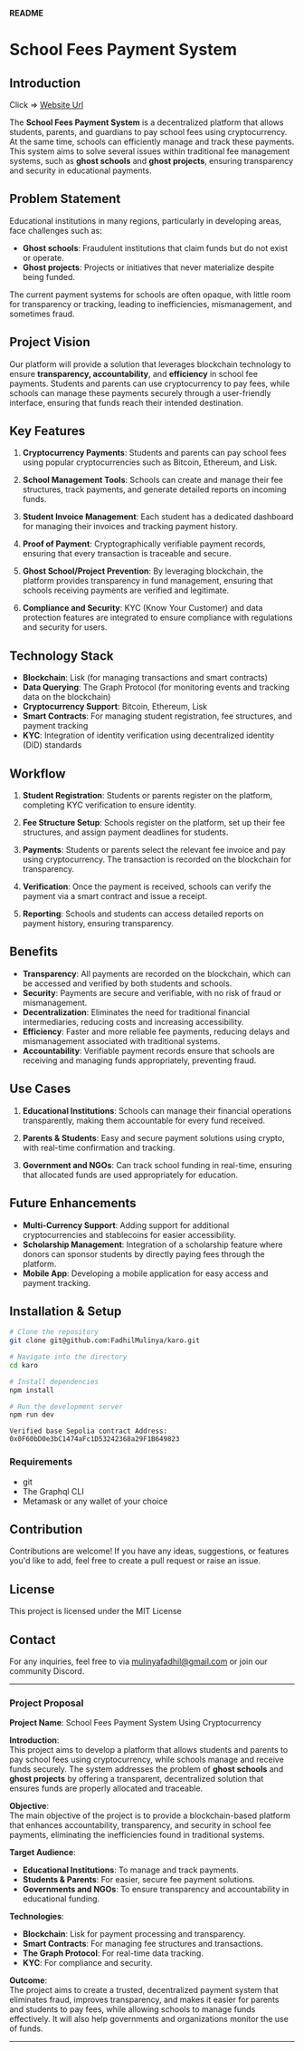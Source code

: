  **README** 


# School Fees Payment System

## Introduction


 Click => [Website Url](https://www.karo-nu.vercel.app/)


The **School Fees Payment System** is a decentralized platform that allows students, parents, and guardians to pay school fees using cryptocurrency. At the same time, schools can efficiently manage and track these payments. This system aims to solve several issues within traditional fee management systems, such as **ghost schools** and **ghost projects**, ensuring transparency and security in educational payments.

## Problem Statement

Educational institutions in many regions, particularly in developing areas, face challenges such as:

- **Ghost schools**: Fraudulent institutions that claim funds but do not exist or operate.
- **Ghost projects**: Projects or initiatives that never materialize despite being funded.

The current payment systems for schools are often opaque, with little room for transparency or tracking, leading to inefficiencies, mismanagement, and sometimes fraud.

## Project Vision

Our platform will provide a solution that leverages blockchain technology to ensure **transparency, accountability**, and **efficiency** in school fee payments. Students and parents can use cryptocurrency to pay fees, while schools can manage these payments securely through a user-friendly interface, ensuring that funds reach their intended destination.

## Key Features

1. **Cryptocurrency Payments**: Students and parents can pay school fees using popular cryptocurrencies such as Bitcoin, Ethereum, and Lisk.
   
2. **School Management Tools**: Schools can create and manage their fee structures, track payments, and generate detailed reports on incoming funds.

3. **Student Invoice Management**: Each student has a dedicated dashboard for managing their invoices and tracking payment history.

4. **Proof of Payment**: Cryptographically verifiable payment records, ensuring that every transaction is traceable and secure.

5. **Ghost School/Project Prevention**: By leveraging blockchain, the platform provides transparency in fund management, ensuring that schools receiving payments are verified and legitimate.

6. **Compliance and Security**: KYC (Know Your Customer) and data protection features are integrated to ensure compliance with regulations and security for users.

## Technology Stack

- **Blockchain**: Lisk (for managing transactions and smart contracts)
- **Data Querying**: The Graph Protocol (for monitoring events and tracking data on the blockchain)
- **Cryptocurrency Support**: Bitcoin, Ethereum, Lisk
- **Smart Contracts**: For managing student registration, fee structures, and payment tracking
- **KYC**: Integration of identity verification using decentralized identity (DID) standards

## Workflow

1. **Student Registration**: Students or parents register on the platform, completing KYC verification to ensure identity.
   
2. **Fee Structure Setup**: Schools register on the platform, set up their fee structures, and assign payment deadlines for students.
   
3. **Payments**: Students or parents select the relevant fee invoice and pay using cryptocurrency. The transaction is recorded on the blockchain for transparency.
   
4. **Verification**: Once the payment is received, schools can verify the payment via a smart contract and issue a receipt.
   
5. **Reporting**: Schools and students can access detailed reports on payment history, ensuring transparency.

## Benefits

- **Transparency**: All payments are recorded on the blockchain, which can be accessed and verified by both students and schools.
- **Security**: Payments are secure and verifiable, with no risk of fraud or mismanagement.
- **Decentralization**: Eliminates the need for traditional financial intermediaries, reducing costs and increasing accessibility.
- **Efficiency**: Faster and more reliable fee payments, reducing delays and mismanagement associated with traditional systems.
- **Accountability**: Verifiable payment records ensure that schools are receiving and managing funds appropriately, preventing fraud.

## Use Cases

1. **Educational Institutions**: Schools can manage their financial operations transparently, making them accountable for every fund received.
   
2. **Parents & Students**: Easy and secure payment solutions using crypto, with real-time confirmation and tracking.

3. **Government and NGOs**: Can track school funding in real-time, ensuring that allocated funds are used appropriately for education.

## Future Enhancements

- **Multi-Currency Support**: Adding support for additional cryptocurrencies and stablecoins for easier accessibility.
- **Scholarship Management**: Integration of a scholarship feature where donors can sponsor students by directly paying fees through the platform.
- **Mobile App**: Developing a mobile application for easy access and payment tracking.

## Installation & Setup

```bash
# Clone the repository
git clone git@github.com:FadhilMulinya/karo.git

# Navigate into the directory
cd karo

# Install dependencies
npm install

# Run the development server
npm run dev
```
```
Verified base Sepolia contract Address: 0x0F60bD0e3bC1474aFc1D53242368a29F1B649823
```

### Requirements

- git
- The Graphql CLI
- Metamask or any wallet of your choice

## Contribution

Contributions are welcome! If you have any ideas, suggestions, or features you'd like to add, feel free to create a pull request or raise an issue.

## License

This project is licensed under the MIT License

## Contact

For any inquiries, feel free to via [mulinyafadhil@gmail.com](mailto:mulinyafadhil@gmail.com) or join our community Discord.

---

### **Project Proposal**

**Project Name**: School Fees Payment System Using Cryptocurrency

**Introduction**:  
This project aims to develop a platform that allows students and parents to pay school fees using cryptocurrency, while schools manage and receive funds securely. The system addresses the problem of **ghost schools** and **ghost projects** by offering a transparent, decentralized solution that ensures funds are properly allocated and traceable.

**Objective**:  
The main objective of the project is to provide a blockchain-based platform that enhances accountability, transparency, and security in school fee payments, eliminating the inefficiencies found in traditional systems.

**Target Audience**:
- **Educational Institutions**: To manage and track payments.
- **Students & Parents**: For easier, secure fee payment solutions.
- **Governments and NGOs**: To ensure transparency and accountability in educational funding.

**Technologies**:
- **Blockchain**: Lisk for payment processing and transparency.
- **Smart Contracts**: For managing fee structures and transactions.
- **The Graph Protocol**: For real-time data tracking.
- **KYC**: For compliance and security.

**Outcome**:  
The project aims to create a trusted, decentralized payment system that eliminates fraud, improves transparency, and makes it easier for parents and students to pay fees, while allowing schools to manage funds effectively. It will also help governments and organizations monitor the use of funds.

---

